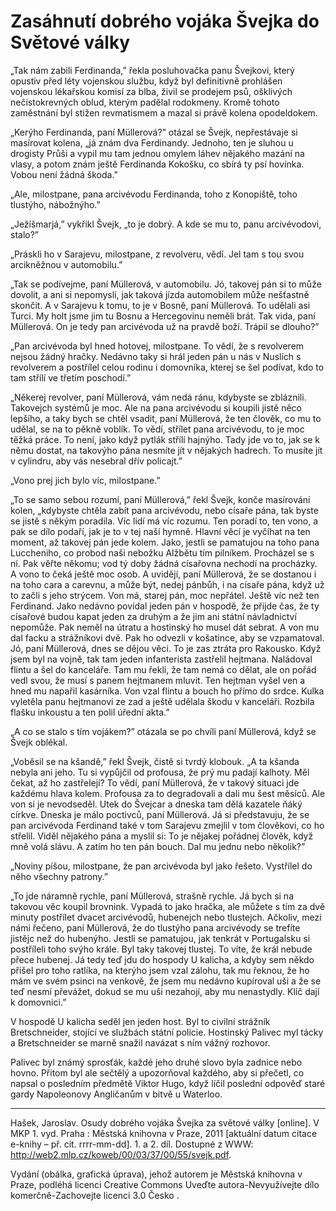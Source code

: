 
# Zasáhnutí dobrého vojáka Švejka do Světové války

„Tak nám zabili Ferdinanda,” řekla posluhovačka panu Švejkovi,
který opustiv před léty vojenskou službu, když byl definitivně
prohlášen vojenskou lékařskou komisí za blba, živil se prodejem
psů, ošklivých nečistokrevných oblud, kterým padělal rodokmeny.
Kromě tohoto zaměstnání byl stižen revmatismem a mazal si
právě kolena opodeldokem.

„Kerýho Ferdinanda, paní Müllerová?” otázal se Švejk,
nepřestávaje si masírovat kolena, „já znám dva Ferdinandy.
Jednoho, ten je sluhou u drogisty Průši a vypil mu tam jednou
omylem láhev nějakého mazání na vlasy, a potom znám ještě
Ferdinanda Kokošku, co sbírá ty psí hovínka. Vobou není žádná
škoda.”

„Ale, milostpane, pana arcivévodu Ferdinanda, toho z Konopiště,
toho tlustýho, nábožnýho.”

„Ježíšmarjá,” vykřikl Švejk, „to je dobrý. A kde se mu to, panu
arcivévodovi, stalo?”

„Práskli ho v Sarajevu, milostpane, z revolveru, vědí. Jel tam s
tou svou arcikněžnou v automobilu.”

„Tak se podívejme, paní Müllerová, v automobilu. Jó, takovej pán
si to může dovolit, a ani si nepomyslí, jak taková jízda automobilem
může nešťastně skončit. A v Sarajevu k tomu, to je v Bosně, paní
Müllerová. To udělali asi Turci. My holt jsme jim tu Bosnu a
Hercegovinu neměli brát. Tak vida, paní Müllerová. On je tedy pan
arcivévoda už na pravdě boží. Trápil se dlouho?”

„Pan arcivévoda byl hned hotovej, milostpane. To vědí, že s
revolverem nejsou žádný hračky. Nedávno taky si hrál jeden pán u
nás v Nuslích s revolverem a postřílel celou rodinu i domovníka,
kterej se šel podívat, kdo to tam střílí ve třetím poschodí.”

„Někerej revolver, paní Müllerová, vám nedá ránu, kdybyste se
zbláznili. Takovejch systémů je moc. Ale na pana arcivévodu si
koupili jistě něco lepšího, a taky bych se chtěl vsadit, paní
Müllerová, že ten člověk, co mu to udělal, se na to pěkně voblík. To
vědí, střílet pana arcivévodu, to je moc těžká práce. To není, jako
když pytlák střílí hajnýho. Tady jde vo to, jak se k němu dostat, na
takovýho pána nesmíte jít v nějakých hadrech. To musíte jít v
cylindru, aby vás nesebral dřív policajt.”

„Vono prej jich bylo víc, milostpane.”

„To se samo sebou rozumí, paní Müllerová,” řekl Švejk, konče
masírování kolen, „kdybyste chtěla zabít pana arcivévodu, nebo
císaře pána, tak byste se jistě s někým poradila. Víc lidí má víc
rozumu. Ten poradí to, ten vono, a pak se dílo podaří, jak je to v tej
naší hymně. Hlavní věcí je vyčíhat na ten moment, až takovej pán
jede kolem. Jako, jestli se pamatujou na toho pana Luccheniho, co
probod naši nebožku Alžbětu tím pilníkem. Procházel se s ní. Pak
věřte někomu; vod tý doby žádná císařovna nechodí na procházky.
A vono to čeká ještě moc osob. A uvidějí, paní Müllerová, že se
dostanou i na toho cara a carevnu, a může být, nedej pánbůh, i na
císaře pána, když už to začli s jeho strýcem. Von má, starej pán, moc
nepřátel. Ještě víc než ten Ferdinand. Jako nedávno povídal jeden
pán v hospodě, že přijde čas, že ty císařové budou kapat jeden za
druhým a že jim ani státní návladnictví nepomůže. Pak neměl na
útratu a hostinský ho musel dát sebrat. A von mu dal facku a
strážníkovi dvě. Pak ho odvezli v košatince, aby se vzpamatoval. Jó,
paní Müllerová, dnes se dějou věci. To je zas ztráta pro Rakousko.
Když jsem byl na vojně, tak tam jeden infanterista zastřelil hejtmana.
Naládoval flintu a šel do kanceláře. Tam mu řekli, že tam nemá co
dělat, ale on pořád vedl svou, že musí s panem hejtmanem mluvit.
Ten hejtman vyšel ven a hned mu napařil kasárníka. Von vzal flintu
a bouch ho přímo do srdce. Kulka vyletěla panu hejtmanovi ze zad a
ještě udělala škodu v kanceláři. Rozbila flašku inkoustu a ten polil
úřední akta.”

„A co se stalo s tím vojákem?” otázala se po chvíli paní Müllerová, když se Švejk oblékal.

„Voběsil se na kšandě,” řekl Švejk, čistě si tvrdý klobouk. „A ta
kšanda nebyla ani jeho. Tu si vypůjčil od profousa, že prý mu padají
kalhoty. Měl čekat, až ho zastřelejí? To vědí, paní Müllerová, že v
takový situaci jde každému hlava kolem. Profousa za to degradovali
a dali mu šest měsíců. Ale von si je nevodseděl. Utek do Švejcar a
dneska tam dělá kazatele ňáký církve. Dneska je málo poctivců, paní
Müllerová. Já si představuju, že se pan arcivévoda Ferdinand také v
tom Sarajevu zmejlil v tom člověkovi, co ho střelil. Viděl nějakého
pána a myslil si: To je nějakej pořádnej člověk, když mně volá slávu.
A zatím ho ten pán bouch. Dal mu jednu nebo několik?”

„Noviny píšou, milostpane, že pan arcivévoda byl jako řešeto.
Vystřílel do něho všechny patrony.”

„To jde náramně rychle, paní Müllerová, strašně rychle. Já bych si
na takovou věc koupil brovnink. Vypadá to jako hračka, ale můžete
s tím za dvě minuty postřílet dvacet arcivévodů, hubenejch nebo
tlustejch. Ačkoliv, mezi námi řečeno, paní Müllerová, že do tlustýho
pana arcivévody se trefíte jistějc než do hubenýho. Jestli se
pamatujou, jak tenkrát v Portugalsku si postříleli toho svýho krále.
Byl taky takovej tlustej. To víte, že král nebude přece hubenej. Já
tedy teď jdu do hospody U kalicha, a kdyby sem někdo přišel pro
toho ratlíka, na kterýho jsem vzal zálohu, tak mu řeknou, že ho
mám ve svém psinci na venkově, že jsem mu nedávno kupíroval uši
a že se teď nesmí převážet, dokud se mu uši nezahojí, aby mu
nenastydly. Klíč dají k domovnici.”

V hospodě U kalicha seděl jen jeden host. Byl to civilní strážník
Bretschneider, stojící ve službách státní policie. Hostinský Palivec
myl tácky a Bretschneider se marně snažil navázat s ním vážný
rozhovor.

Palivec byl známý sprosťák, každé jeho druhé slovo byla zadnice
nebo hovno. Přitom byl ale sečtělý a upozorňoval každého, aby si
přečetl, co napsal o posledním předmětě Viktor Hugo, když líčil
poslední odpověď staré gardy Napoleonovy Angličanům v bitvě u
Waterloo.

---

Hašek, Jaroslav. Osudy dobrého vojáka Švejka za světové války [online].
V MKP 1. vyd. Praha : Městská knihovna v Praze, 2011 [aktuální
datum citace e-knihy – př. cit. rrrr-mm-dd]. 1. a 2. díl. Dostupné z
WWW:
<http://web2.mlp.cz/koweb/00/03/37/00/55/svejk.pdf>.

Vydání (obálka, grafická úprava), jehož autorem je Městská knihovna
v Praze, podléhá licenci Creative Commons Uveďte autora-Nevyužívejte dílo
komerčně-Zachovejte licenci 3.0 Česko .